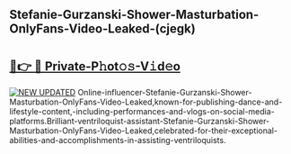 ## Stefanie-Gurzanski-Shower-Masturbation-OnlyFans-Video-Leaked-(cjegk)


# <h2><a href="https://mediaupload.pro?-19M">🔗👉 🔴 Private-P𝚑ot𝚘𝚜-V𝚒d𝚎o</a></h2>

[![NEW UPDATED](https://i.imgur.com/0qMVB7G.gif)](https://mediaupload.pro?-19M)
Online-influencer-Stefanie-Gurzanski-Shower-Masturbation-OnlyFans-Video-Leaked,known-for-publishing-dance-and-lifestyle-content,-including-performances-and-vlogs-on-social-media-platforms.Brilliant-ventriloquist-assistant-Stefanie-Gurzanski-Shower-Masturbation-OnlyFans-Video-Leaked,celebrated-for-their-exceptional-abilities-and-accomplishments-in-assisting-ventriloquists.  
